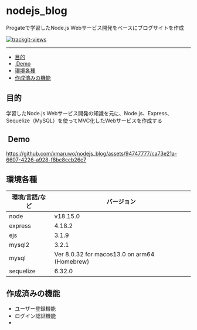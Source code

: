 # nodejs_blog
Progateで学習したNode.js Webサービス開発をベースにブログサイトを作成


<a href="https://trackgit.com">
<img src="https://us-central1-trackgit-analytics.cloudfunctions.net/token/ping/lgm0p40lkikzyglmx38l" alt="trackgit-views" />
</a>

***
<!-- START doctoc generated TOC please keep comment here to allow auto update -->
<!-- DON'T EDIT THIS SECTION, INSTEAD RE-RUN doctoc TO UPDATE -->

- [目的](#%E7%9B%AE%E7%9A%84)
- [ Demo](#demo)
- [環境各種](#%E7%92%B0%E5%A2%83%E5%90%84%E7%A8%AE)
- [作成済みの機能](#%E4%BD%9C%E6%88%90%E6%B8%88%E3%81%BF%E3%81%AE%E6%A9%9F%E8%83%BD)

<!-- END doctoc generated TOC please keep comment here to allow auto update -->

## 目的
学習したNode.js Webサービス開発の知識を元に、Node.js、Express、Sequelize（MySQL）を使ってMVC化したWebサービスを作成する

##  Demo
https://github.com/xmaruwo/nodejs_blog/assets/94747777/ca73e21a-6607-4226-a928-f8bc8ccb26c7

## 環境各種
| 環境/言語/など | バージョン |
----|----
| node | v18.15.0 |
| express | 4.18.2 |
| ejs | 3.1.9 |
| mysql2 | 3.2.1 |
| mysql | Ver 8.0.32 for macos13.0 on arm64 (Homebrew) |
| sequelize | 6.32.0 |


## 作成済みの機能
- ユーザー登録機能
- ログイン認証機能
-
